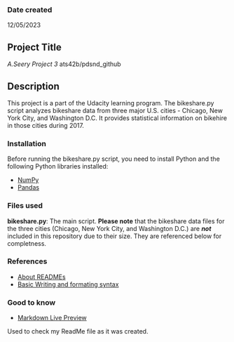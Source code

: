### Date created
12/05/2023

## Project Title
 *A.Seery Project 3* ats42b/pdsnd_github 

## Description
This project is a part of the Udacity learning program. The bikeshare.py script analyzes bikeshare data from three major U.S. cities - Chicago, New York City, and Washington D.C. It provides statistical information on bikehire in those cities during 2017.

### Installation 
Before running the bikeshare.py script, you need to install Python and the following Python libraries installed:
- [NumPy](http://www.numpy.org/)
- [Pandas](http://pandas.pydata.org/)



### Files used
**bikeshare.py**: The main script. 
**Please note** that the bikeshare data files for the three cities (Chicago, New York City, and Washington D.C.) are ***not*** included in this repository due to their size. 
They are referenced below for completness. 

### References
- [About READMEs](https://docs.github.com/en/repositories/managing-your-repositorys-settings-and-features/customizing-your-repository/about-readmes)
- [Basic Writing and formating syntax](https://docs.github.com/en/get-started/writing-on-github/getting-started-with-writing-and-formatting-on-github/basic-writing-and-formatting-syntax)

### Good to know
- [Markdown Live Preview](https://markdownlivepreview.com/)

Used to check my ReadMe file as it was created.


